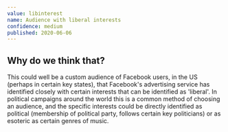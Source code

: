 ```yaml
---
value: libinterest
name: Audience with liberal interests
confidence: medium
published: 2020-06-06
---
```


## Why do we think that?
This could well be a custom audience of Facebook users, in the US (perhaps in certain key states), that Facebook's advertising service has identified closely with certain interests that can be identified as 'liberal'. In political campaigns around the world this is a common method of choosing an audience, and the specific interests could be directly identified as political (membership of political party, follows certain key politicians) or as esoteric as certain genres of music.
